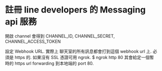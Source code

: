 # 註冊 line developers 的 Messaging api 服務
開啟 channel 會得到 CHANNEL_ID, CHANNEL_SECRET, CHANNEL_ACCESS_TOKEN

設定 Webhook URL. 實際上 聊天室的所有訊息都會打到這個 webhook url 上. 
必須是 https 的. 如果沒有 SSL 憑證可用 ngrok.
$ ngrok http 80 
其會給定一個暫時的 https url forwarding 到本地端的 port 80. 


